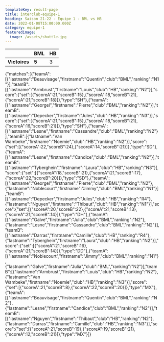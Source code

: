 ```yaml
---
templateKey: result-page
title: interclub-equipe-1
heading: Saison 21-22 - Équipe 1 - BML vs HB
date: 2022-01-08T15:00:00.000Z
category: equipe-1
featuredimage:
  image: /assets/shuttle.jpg
---
```

|               | BML   | HB |
| ------------- | ----- | --- |
| **Victoires** | **5** | 3   |

<scoreboard>{"matches":[{"teamA":[{"lastname":"Beauvisage","firstname":"Quentin","club":"BML","ranking":"N1"}],"teamB":[{"lastname":"Armbrust","firstname":"Louis","club":"HB","ranking":"N2"}],"score":{"set":[{"scoreA":21,"scoreB":15},{"scoreA":18,"scoreB":21},{"scoreA":21,"scoreB":18}]},"type":"SH"},{"teamA":[{"lastname":"Georgel","firstname":"Pierre","club":"BML","ranking":"N2"}],"teamB":[{"lastname":"Depecker","firstname":"Jules","club":"HB","ranking":"N3"}],"score":{"set":[{"scoreA":21,"scoreB":15},{"scoreA":18,"scoreB":21},{"scoreA":16,"scoreB":21}]},"type":"SH"},{"teamA":[{"lastname":"Lesne","firstname":"Cassandre","club":"BML","ranking":"N2"}],"teamB":[{"lastname":"Van Wambeke","firstname":"Noemie","club":"HB","ranking":"N2"}],"score":{"set":[{"scoreA":22,"scoreB":24},{"scoreA":14,"scoreB":21}]},"type":"SD"},{"teamA":[{"lastname":"Lesne","firstname":"Candice","club":"BML","ranking":"N2"}],"teamB":[{"lastname":"Tyberghein","firstname":"Laura","club":"HB","ranking":"N3"}],"score":{"set":[{"scoreA":18,"scoreB":21},{"scoreA":21,"scoreB":17},{"scoreA":22,"scoreB":20}]},"type":"SD"},{"teamA":[{"lastname":"Georgel","firstname":"Pierre","club":"BML","ranking":"N2"},{"lastname":"Noblecourt","firstname":"Jimmy","club":"BML","ranking":"N1"}],"teamB":[{"lastname":"Depecker","firstname":"Jules","club":"HB","ranking":"R4"},{"lastname":"Nguyen","firstname":"Thibaut","club":"HB","ranking":"N1"}],"score":{"set":[{"scoreA":20,"scoreB":22},{"scoreA":21,"scoreB":13},{"scoreA":21,"scoreB":14}]},"type":"DH"},{"teamA":[{"lastname":"Galve","firstname":"Julia","club":"BML","ranking":"N2"},{"lastname":"Lesne","firstname":"Cassandre","club":"BML","ranking":"N2"}],"teamB":[{"lastname":"Darras","firstname":"Camille","club":"HB","ranking":"R4"},{"lastname":"Tyberghein","firstname":"Laura","club":"HB","ranking":"N2"}],"score":{"set":[{"scoreA":21,"scoreB":16},{"scoreA":21,"scoreB":14}]},"type":"DD"},{"teamA":[{"lastname":"Noblecourt","firstname":"Jimmy","club":"BML","ranking":"N1"},{"lastname":"Galve","firstname":"Julia","club":"BML","ranking":"N2"}],"teamB":[{"lastname":"Armbrust","firstname":"Louis","club":"HB","ranking":"N2"},{"lastname":"Van Wambeke","firstname":"Noemie","club":"HB","ranking":"N3"}],"score":{"set":[{"scoreA":21,"scoreB":8},{"scoreA":22,"scoreB":20}]},"type":"MX"},{"teamA":[{"lastname":"Beauvisage","firstname":"Quentin","club":"BML","ranking":"N2"},{"lastname":"Lesne","firstname":"Candice","club":"BML","ranking":"N2"}],"teamB":[{"lastname":"Nguyen","firstname":"Thibaut","club":"HB","ranking":"N2"},{"lastname":"Darras","firstname":"Camille","club":"HB","ranking":"N3"}],"score":{"set":[{"scoreA":21,"scoreB":19},{"scoreA":19,"scoreB":21},{"scoreA":12,"scoreB":21}]},"type":"MX"}]}</scoreboard>